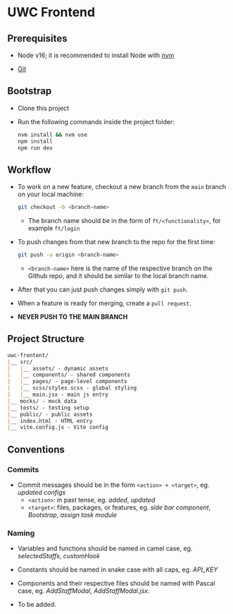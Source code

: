 # UWC Frontend

## Prerequisites

- Node v16; it is recommended to install Node with [nvm](https://www.freecodecamp.org/news/node-version-manager-nvm-install-guide/)

- [Git](https://git-scm.com/book/en/v2/Getting-Started-Installing-Git)

## Bootstrap

- Clone this project

- Run the following commands inside the project folder:
	```bash
	nvm install && nvm use
	npm install
	npm run dev
	```

## Workflow

- To work on a new feature, checkout a new branch from the `main` branch on your local machine:
	```bash
	git checkout -b <branch-name>
	```
	- The branch name should be in the form of `ft/<functionality>`, for example `ft/login`

- To push changes from that new branch to the repo for the first time:
	```bash
	git push -u origin <branch-name>
	```
	- `<branch-name>` here is the name of the respective branch on the Github repo, and it should be similar to the local branch name.

- After that you can just push changes simply with `git push`.

- When a feature is ready for merging, create a `pull request`.

- __NEVER PUSH TO THE MAIN BRANCH__

## Project Structure

```markdown
uwc-frontent/
|__ src/
|   |__ assets/ - dynamic assets
|   |__ components/ - shared components
|   |__ pages/ - page-level components
|   |__ scss/styles.scss - global styling
|   |__ main.jsx - main js entry
|__ mocks/ - mock data
|__ tests/ - testing setup
|__ public/ - public assets
|__ index.html - HTML entry
|__ vite.config.js - Vite config
```

## Conventions

### Commits

- Commit messages should be in the form `<action> + <target>`, eg. _updated configs_
  - `<action>`: in past tense, eg. _added_, _updated_
  - `<target>`: files, packages, or features, eg. _side bar component_, _Bootstrap_, _assign task module_

### Naming

- Variables and functions should be named in camel case, eg. _selectedStaffs_, _customHook_

- Constants should be named in snake case with all caps, eg. _API_KEY_

- Components and their respective files should be named with Pascal case, eg. _AddStaffModal_, _AddStaffModal.jsx_.

- To be added.
